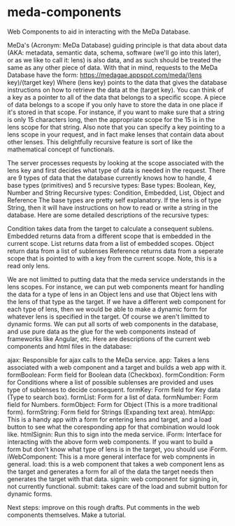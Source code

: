 # meda-components
Web Components to aid in interacting with the MeDa Database.

MeDa's (Acronym: MeDa Database) guiding principle is that data about data (AKA: metadata, semantic data, schema, software (we'll go into this later), or as we like to call it: lens) is also data, and as such should be treated the same as any other piece of data.  With that in mind, requests to the MeDa Database have the form:
https://medagae.appspot.com/meda/(lens key)/(target key)
Where (lens key) points to the data that gives the database instructions on how to retrieve the data at the (target key).  You can think of a key as a pointer to all of the data that belongs to a specific scope.  A piece of data belongs to a scope if you only have to store the data in one place if it's stored in that scope.  For instance, if you want to make sure that a string is only 15 characters long, then the appropriate scope for the 15 is in the lens scope for that string.  Also note that you can specify a key pointing to a lens scope in your request, and in fact make lenses that contain data about other lenses.  This delightfully recursive feature is sort of like the mathematical concept of functionals.

The server processes requests by looking at the scope associated with the lens key and first decides what type of data is needed in the request.  There are 9 types of data that the database currently knows how to handle, 4 base types (primitives) and 5 recursive types:
Base types: Boolean, Key, Number and String
Recursive types: Condition, Embedded, List, Object and Reference
The base types are pretty self explanatory. If the lens is of type String, then it will have instructions on how to read or write a string in the database.  Here are some detailed descriptions of the recursive types:

Condition takes data from the target to calculate a consequent sublens.
Embedded returns data from a different scope that is embedded in the current scope.
List returns data from a list of embedded scopes.
Object return data from a list of sublenses
Reference returns data from a seperate scope that is pointed to with a key from the current scope.  Note, this is a read only lens.

We are not limitted to putting data that the meda service understands in the lens scopes.  For instance, we can put web components meant for handling the data for a type of lens in an Object lens and use that Object lens with the lens of that type as the target.  If we have a different web component for each type of lens, then we would be able to make a dynamic form for whatever lens is specified in the target.  Of course we aren't limitted to dynamic forms.  We can put all sorts of web components in the database, and use pure data as the glue for the web components instead of frameworks like Angular, etc.  Here are descriptions of the current web components and html files in the database:

ajax: Responsible for ajax calls to the MeDa service.
app: Takes a lens associated with a web component and a target and builds a web app with it.
formBoolean: Form field for Boolean data (Checkbox).
formCondition: Form for Conditions where a list of possible sublenses are provided and uses type of sublenses to decide consequent.
formKey: Form field for Key data (Type to search box).
formList: Form for a list of data.
formNumber: Form field for Numbers.
formObject: Form for Object (This is a more traditional form).
formString: Form field for Strings (Expanding text area).
htmlApp: This is a handy app with a form for entering lens and target, and a load button to see what the coresponding app for that combination would look like.
htmlSignin: Run this to sign into the meda service.
iForm: Interface for interacting with the above form web components.  If you want to build a form but don't know what type of lens is in the target, you should use iForm.
iWebComponent: This is a more general interface for web compnents in general.
load: this is a web component that takes a web component lens as the target and generates a form for all of the data the target needs then generates the target with that data.
signin: web component for signing in, not currently functional.
submit: takes care of the load and submit button for dynamic forms.

Next steps: improve on this rough drafts.  Put comments in the web components themselves. Make a tutorial.
